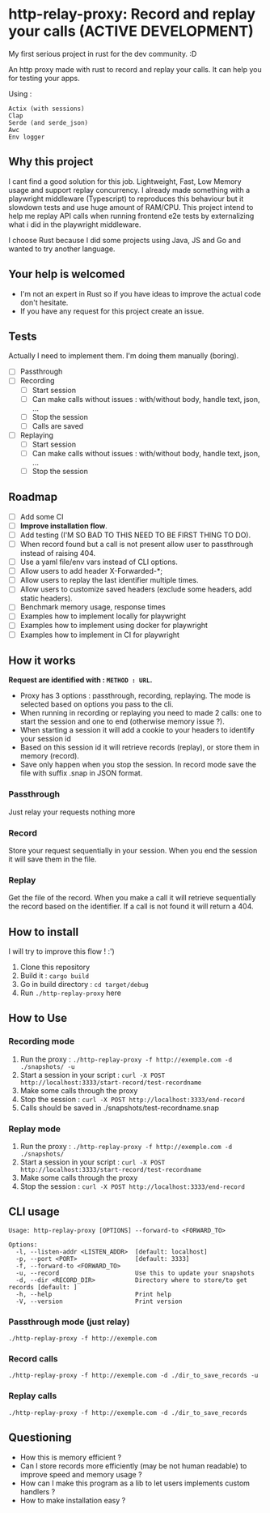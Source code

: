 # http-relay-proxy: Record and replay your calls (ACTIVE DEVELOPMENT)

My first serious project in rust for the dev community. :D

An http proxy made with rust to record and replay your calls. It can help you for testing your apps. 

Using : 
```
Actix (with sessions)
Clap
Serde (and serde_json)
Awc
Env logger

```

## Why this project

I cant find a good solution for this job. Lightweight, Fast, Low Memory usage and support replay concurrency. I already made something with a playwright middleware (Typescript) to reproduces this behaviour but it slowdown tests and use huge amount of RAM/CPU. This project intend to help me replay API calls when running frontend e2e tests by externalizing what i did in the playwright middleware. 

I choose Rust because I did some projects using Java, JS and Go and wanted to try another language.

## Your help is welcomed

- I'm not an expert in Rust so if you have ideas to improve the actual code don't hesitate.
- If you have any request for this project create an issue.

## Tests

Actually I need to implement them. I'm doing them manually (boring).

- [ ] Passthrough
- [ ] Recording
  - [ ] Start session
  - [ ] Can make calls without issues : with/without body, handle text, json, ...
  - [ ] Stop the session
  - [ ] Calls are saved
- [ ] Replaying
  - [ ] Start session
  - [ ] Can make calls without issues : with/without body, handle text, json, ...
  - [ ] Stop the session

## Roadmap

- [ ] Add some CI
- [ ] **Improve installation flow**.
- [ ] Add testing (I'M SO BAD TO THIS NEED TO BE FIRST THING TO DO).
- [ ] When record found but a call is not present allow user to passthrough instead of raising 404.
- [ ] Use a yaml file/env vars instead of CLI options.
- [ ] Allow users to add header X-Forwarded-*;
- [ ] Allow users to replay the last identifier multiple times.
- [ ] Allow users to customize saved headers (exclude some headers, add static headers).
- [ ] Benchmark memory usage, response times
- [ ] Examples how to implement locally for playwright
- [ ] Examples how to implement using docker for playwright
- [ ] Examples how to implement in CI for playwright

## How it works

**Request are identified with : `METHOD : URL`.**

- Proxy has 3 options : passthrough, recording, replaying. The mode is selected based on options you pass to the cli.
- When running in recording or replaying you need to made 2 calls: one to start the session and one to end (otherwise memory issue ?).
- When starting a session it will add a cookie to your headers to identify your session id
- Based on this session id it will retrieve records (replay), or store them in memory (record).
- Save only happen when you stop the session. In record mode save the file with suffix .snap in JSON format.

### Passthrough

Just relay your requests nothing more

### Record

Store your request sequentially in your session. When you end the session it will save them in the file. 

### Replay

Get the file of the record. When you make a call it will retrieve sequentially the record based on the identifier. If a call is not found it will return a 404.


## How to install

I will try to improve this flow ! :')

1. Clone this repository
2. Build it : `cargo build`
3. Go in build directory : `cd target/debug`
4. Run `./http-replay-proxy` here

## How to Use

### Recording mode

1. Run the proxy : `./http-replay-proxy -f http://exemple.com -d ./snapshots/ -u`
2. Start a session in your script : `curl -X POST http://localhost:3333/start-record/test-recordname`
3. Make some calls through the proxy
4. Stop the session : `curl -X POST http://localhost:3333/end-record`
5. Calls should be saved in ./snapshots/test-recordname.snap

### Replay mode

1. Run the proxy : `./http-replay-proxy -f http://exemple.com -d ./snapshots/`
2. Start a session in your script : `curl -X POST http://localhost:3333/start-record/test-recordname`
3. Make some calls through the proxy
4. Stop the session : `curl -X POST http://localhost:3333/end-record`

## CLI usage

```
Usage: http-replay-proxy [OPTIONS] --forward-to <FORWARD_TO>

Options:
  -l, --listen-addr <LISTEN_ADDR>  [default: localhost]
  -p, --port <PORT>                [default: 3333]
  -f, --forward-to <FORWARD_TO>
  -u, --record                     Use this to update your snapshots
  -d, --dir <RECORD_DIR>           Directory where to store/to get records [default: ]
  -h, --help                       Print help
  -V, --version                    Print version
```

### Passthrough mode (just relay)

`./http-replay-proxy -f http://exemple.com`

### Record calls

`./http-replay-proxy -f http://exemple.com -d ./dir_to_save_records -u`

### Replay calls

`./http-replay-proxy -f http://exemple.com -d ./dir_to_save_records`

## Questioning

- How this is memory efficient ?
- Can I store records more efficiently (may be not human readable) to improve speed and memory usage ?
- How can I make this program as a lib to let users implements custom handlers ?
- How to make installation easy ?
